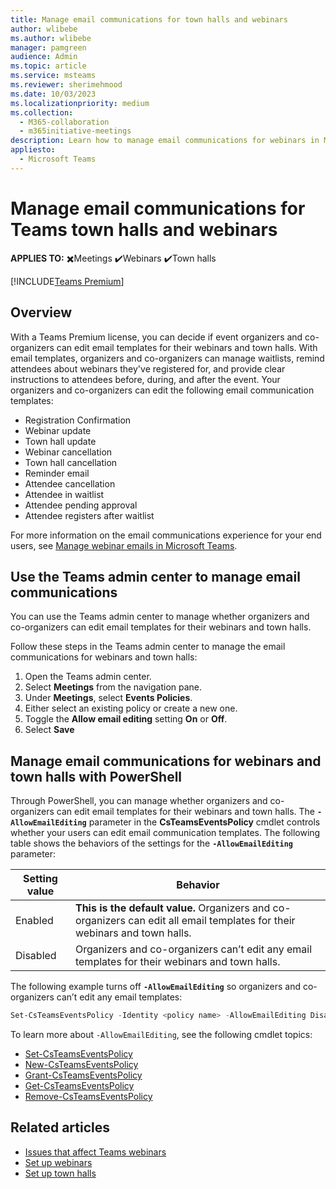 ```yaml
---
title: Manage email communications for town halls and webinars
author: wlibebe
ms.author: wlibebe
manager: pamgreen
audience: Admin
ms.topic: article
ms.service: msteams
ms.reviewer: sherimehmood
ms.date: 10/03/2023
ms.localizationpriority: medium
ms.collection: 
  - M365-collaboration
  - m365initiative-meetings
description: Learn how to manage email communications for webinars in Microsoft Teams for admins.
appliesto: 
  - Microsoft Teams
---
```

# Manage email communications for Teams town halls and webinars

**APPLIES TO:** ✖️Meetings ✔️Webinars ✔️Town halls

[!INCLUDE[Teams Premium](includes/teams-premium-ecm.md)]

## Overview

With a Teams Premium license, you can decide if event organizers and co-organizers can edit email templates for their webinars and town halls. With email templates, organizers and co-organizers can manage waitlists, remind attendees about webinars they've registered for, and provide clear instructions to attendees before, during, and after the event.
Your organizers and co-organizers can edit the following email communication templates:

- Registration Confirmation
- Webinar update
- Town hall update
- Webinar cancellation
- Town hall cancellation
- Reminder email
- Attendee cancellation
- Attendee in waitlist
- Attendee pending approval
- Attendee registers after waitlist

For more information on the email communications experience for your end users, see [Manage webinar emails in Microsoft Teams](https://support.microsoft.com/office/manage-webinar-emails-in-microsoft-teams-d0006848-f707-494f-b0a4-eeebcbc723be).

## Use the Teams admin center to manage email communications

You can use the Teams admin center to manage whether organizers and co-organizers can edit email templates for their webinars and town halls.

Follow these steps in the Teams admin center to manage the email communications for webinars and town halls:

1. Open the Teams admin center.
2. Select **Meetings** from the navigation pane.
3. Under **Meetings**, select **Events Policies**.
4. Either select an existing policy or create a new one.
5. Toggle the **Allow email editing** setting **On** or **Off**.
6. Select **Save**

## Manage email communications for webinars and town halls with PowerShell

Through PowerShell, you can manage whether organizers and co-organizers can edit email templates for their webinars and town halls.
The **`-AllowEmailEditing`** parameter in the **CsTeamsEventsPolicy** cmdlet controls whether your users can edit email communication templates.
The following table shows the behaviors of the settings for the **`-AllowEmailEditing`** parameter:

|Setting value| Behavior|
|---------|---------------|
|Enabled| **This is the default value.** Organizers and co-organizers can edit all email templates for their webinars and town halls.|
|Disabled| Organizers and co-organizers can’t edit any email templates for their webinars and town halls.|

The following example turns off **`-AllowEmailEditing`** so organizers and co-organizers can’t edit any email templates:

```PowerShell
Set-CsTeamsEventsPolicy -Identity <policy name> -AllowEmailEditing Disabled
```

To learn more about `-AllowEmailEditing`, see the following cmdlet topics:

- [Set-CsTeamsEventsPolicy](/powershell/module/teams/set-csteamseventspolicy)
- [New-CsTeamsEventsPolicy](/powershell/module/teams/new-csteamseventspolicy)
- [Grant-CsTeamsEventsPolicy](/powershell/module/teams/grant-csteamseventspolicy)
- [Get-CsTeamsEventsPolicy](/powershell/module/teams/get-csteamseventspolicy)
- [Remove-CsTeamsEventsPolicy](/powershell/module/teams/remove-csteamseventspolicy)

## Related articles

- [Issues that affect Teams webinars](/microsoftteams/troubleshoot/meetings/issues-with-webinars)
- [Set up webinars](set-up-webinars.md)
- [Set up town halls](set-up-town-halls.md)
